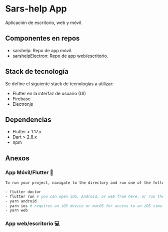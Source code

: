 # Sars-help App
Aplicación de escritorio, web y móvil.

## Componentes en repos

- sarshelp: Repo de app móvil.
- sarshelpElectron: Repo de app web/escritorio.

## Stack de tecnología

Se define el siguiente stack de tecnologías a utilizar:
- Flutter en la interfaz de usuario (UI)
- Firebase
- Electronjs

## Dependencias

- Flutter > 1.17.x
- Dart > 2.8.x
- npm

## Anexos

### App Móvil/Flutter :iphone:
```bash
To run your project, navigate to the directory and run one of the following yarn commands.

- flutter doctor
- flutter run # you can open iOS, Android, or web from here, or run them directly with the commands below.
- yarn android
- yarn ios # requires an iOS device or macOS for access to an iOS simulator
- yarn web
```

### App web/escritorio :computer:	
